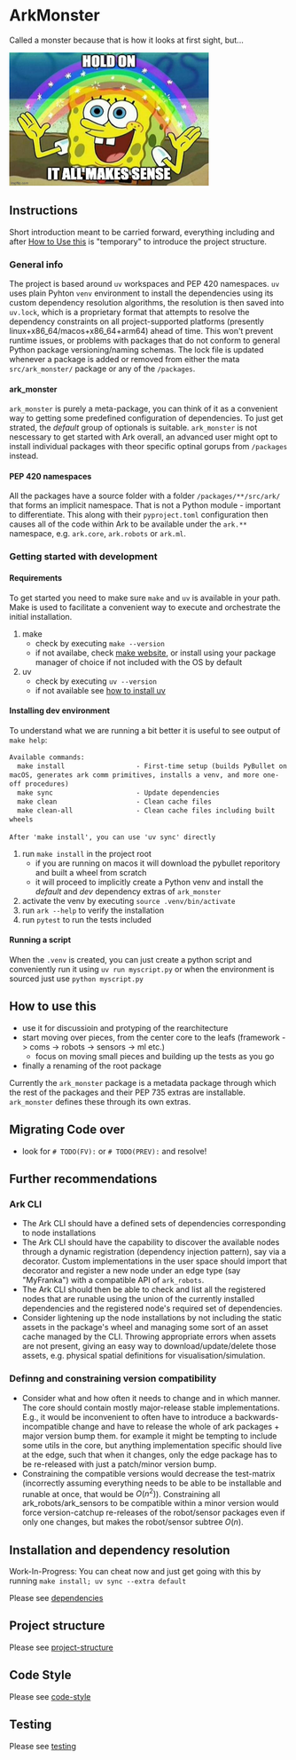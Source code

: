 # ArkMonster

Called a monster because that is how it looks at first sight, but...

<!-- markdownlint-disable-next-line MD001 MD033 -->
<img alt="it all makes sense" src="./docs/iams.png" width="360" height="240" />

## Instructions

Short introduction meant to be carried forward, everything including and after [How to Use this](#how-to-use-this) is "temporary" to introduce the project structure.

### General info

The project is based around `uv` workspaces and PEP 420 namespaces. `uv` uses plain Pyhton `venv` environment to install the dependencies using its custom dependency resolution algorithms, the resolution is then saved into `uv.lock`, which is a proprietary format that attempts to resolve the dependency constraints on all project-supported platforms (presently linux+x86_64/macos+x86_64+arm64) ahead of time. This won't prevent runtime issues, or problems with packages that do not conform to general Python package versioning/naming schemas. The lock file is updated whenever a package is added or removed from either the mata `src/ark_monster/` package or any of the `/packages`.

#### ark_monster

`ark_monster` is purely a meta-package, you can think of it as a convenient way to getting some predefined configuration of dependencies. To just get strated, the _default_ group of optionals is suitable. `ark_monster` is not nescessary to get started with Ark overall, an advanced user might opt to install individual packages with theor specific optinal gorups from `/packages` instead.

#### PEP 420 namespaces

All the packages have a source folder with a folder `/packages/**/src/ark/` that forms an implicit namespace. That is not a Python module - important to differentiate. This along with their `pyproject.toml` configuration then causes all of the code within Ark to be available under the `ark.**` namespace, e.g. `ark.core`, `ark.robots` or `ark.ml`.

### Getting started with development

#### Requirements

To get started you need to make sure `make` and `uv` is available in your path. Make is used to facilitate a convenient way to execute and orchestrate the initial installation.

1. make
    - check by executing `make --version`
    - if not availabe, check [make website](https://www.gnu.org/software/make/#download), or install using your package manager of choice if not included with the OS by default
2. uv
    - check by executing `uv --version`
    - if not available see [how to install uv](https://docs.astral.sh/uv/getting-started/installation/)

#### Installing dev environment

To understand what we are running a bit better it is useful to see output of `make help`:

```output
Available commands:
  make install                  - First-time setup (builds PyBullet on macOS, generates ark comm primitives, installs a venv, and more one-off procedures)
  make sync                     - Update dependencies
  make clean                    - Clean cache files
  make clean-all                - Clean cache files including built wheels

After 'make install', you can use 'uv sync' directly
```

1. run `make install` in the project root
    - if you are running on macos it will download the pybullet reporitory and built a wheel from scratch
    - it will proceed to implicitly create a Python venv and install the _default_ and _dev_ dependency extras of `ark_monster`
2. activate the venv by executing `source .venv/bin/activate`
3. run `ark --help` to verify the installation
4. run `pytest` to run the tests included

#### Running a script
When the `.venv` is created, you can just create a python script and conveniently run it using `uv run myscript.py` or when the environment is sourced just use `python myscript.py`

## How to use this

- use it for discussioin and protyping of the rearchitecture
- start moving over pieces, from the center core to the leafs (framework -> coms -> robots -> sensors -> ml etc.)
  - focus on moving small pieces and building up the tests as you go
- finally a renaming of the root package

Currently the `ark_monster` package is a metadata package through which the rest of the packages and their PEP 735 extras are installable. `ark_monster` defines these through its own extras.

## Migrating Code over

- look for `# TODO(FV):` or `# TODO(PREV):` and resolve!

## Further recommendations

### Ark CLI

- The Ark CLI should have a defined sets of dependencies corresponding to node installations
- The Ark CLI should have the capability to discover the available nodes through a dynamic registration (dependency injection pattern), say via a decorator. Custom implementations in the user space should import that decorator and register a new node under an edge type (say "MyFranka") with a compatible API of `ark_robots`.
- The Ark CLI should then be able to check and list all the registered nodes that are runable using the union of the currently installed dependencies and the registered node's required set of dependencies.
- Consider lightening up the node installations by not including the static assets in the package's wheel and managing some sort of an asset cache managed by the CLI. Throwing appropriate errors when assets are not present, giving an easy way to download/update/delete those assets, e.g. physical spatial definitions for visualisation/simulation.

### Definng and constraining version compatibility

- Consider what and how often it needs to change and in which manner. The core should contain mostly major-release stable implementations. E.g., it would be inconvenient to often have to introduce a backwards-incompatible change and have to release the whole of ark packages + major version bump them. for example it might be tempting to include some utils in the core, but anything implementation specific should live at the edge, such that when it changes, only the edge package has to be re-released with just a patch/minor version bump.
- Constraining the compatible versions would decrease the test-matrix (incorrectly assuming everything needs to be able to be installable and runable at once, that would be $O(n^2)$). Constraining all ark_robots/ark_sensors to be compatible within a minor version would force version-catchup re-releases of the robot/sensor packages even if only one changes, but makes the robot/sensor subtree $O(n)$.

## Installation and dependency resolution

Work-In-Progress: You can cheat now and just get going with this by running `make install; uv sync --extra default`

Please see [dependencies](./docs/1-dependencies.md)

## Project structure

Please see [project-structure](./docs/2-project-structure.md)

## Code Style

Please see [code-style](./docs/3-code-style.md)

## Testing

Please see [testing](./docs/4-testing.md)

